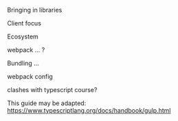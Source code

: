 Bringing in libraries

Client focus

Ecosystem

webpack ... ? 

Bundling ... 

webpack config

clashes with typescript course? 

This guide may be adapted: https://www.typescriptlang.org/docs/handbook/gulp.html
